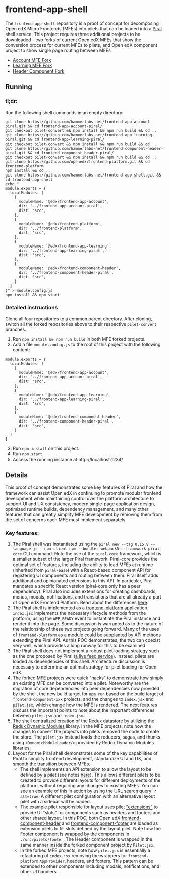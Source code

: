 # frontend-app-shell

The `frontend-app-shell` repository is a proof of concept for decomposing Open edX Micro Frontends (MFEs) into pilets that can be loaded into a [Piral](https://piral.io) shell service. This project requires three additional projects to be downloaded -  two forks of current Open edX MFEs that show the conversion process for current MFEs to pilets, and Open edX component project to show single page routing between MFEs

- [Account MFE Fork](https://github.com/hammerlabs-net/frontend-app-account-piral)
- [Learning MFE Fork](https://github.com/hammerlabs-net/frontend-app-learning-piral)
- [Header Component Fork](https://github.com/hammerlabs-net/frontend-component-header-piral)

## Running
### tl;dr:
Run the following shell commands in an empty directory:
```
git clone https://github.com/hammerlabs-net/frontend-app-account-piral.git && cd frontend-app-account-piral/
git checkout pilet-convert && npm install && npm run build && cd ..
git clone https://github.com/hammerlabs-net/frontend-app-learning-piral.git && cd frontend-app-learning-piral/
git checkout pilet-convert && npm install && npm run build && cd ..
git clone https://github.com/hammerlabs-net/frontend-component-header-piral.git && cd frontend-component-header-piral/
git checkout pilet-convert && npm install && npm run build && cd ..
git clone https://github.com/openedx/frontend-platform.git && cd frontend-platform
npm install && cd ..
git clone https://github.com/hammerlabs-net/frontend-app-shell.git && cd frontend-app-shell
echo "
module.exports = {
  localModules: [
    {
      moduleName: '@edx/frontend-app-account',
      dir: '../frontend-app-account-piral', 
      dist: 'src',
    },
    {
      moduleName: '@edx/frontend-platform',
      dir: '../frontend-platform', 
      dist: 'src',
    },
    {
      moduleName: '@edx/frontend-app-learning',
      dir: '../frontend-app-learning-piral', 
      dist: 'src',
    },
    {
      moduleName: '@edx/frontend-component-header',
      dir: '../frontend-component-header-piral', 
      dist: 'src',
    }
  ]
}" > module.config.js
npm install && npm start
```
### Detailed instructions
Clone all four repositories to a common parent directory. After cloning, switch all the forked repositories above to their respective `pilet-convert` branches.

1. Run `npm install && npm run build` in both MFE forked projects.
2. Add a file `module.config.js` to the root of this project with the following content:

```
module.exports = {
  localModules: [
    {
      moduleName: '@edx/frontend-app-account',
      dir: '../frontend-app-account-piral', 
      dist: 'src',
    },
    {
      moduleName: '@edx/frontend-app-learning',
      dir: '../frontend-app-learning-piral', 
      dist: 'src',
    },
    {
      moduleName: '@edx/frontend-component-header',
      dir: '../frontend-component-header-piral', 
      dist: 'src',
    }
  ]
}
```
3. Run `npm install` on this project.
4. Run `npm start`.
5. Access the running instance at http://localhost:1234/

## Details

This proof of concept demonstrates some key features of Piral and how the framework can assist Open edX in continuing to promote modular frontend development while maintaining control over the platform architecture to support UI and UX consistency, modern single-page application design, optimized runtime builds, dependency management, and many other features that can greatly simplify MFE development by removing them from the set of concerns each MFE must implement separately. 

### Key features:

1. The Piral shell was instantiated using the `piral new --tag 0.15.8 --language js --npm-client npm --bundler webpack5 --framework piral-core` CLI command. Note the use of the `piral-core` framework, which is a smaller subset of the larger Piral framework. Piral-core provides the optimal set of features, including the ability to load MFEs at runtime (inherited from `piral-base`) with a React-based component API for registering UI components and routing between them. Piral itself adds additional and opinionated extensions to this API. In particular, Piral mandates a specific React version (piral-core only has a peer dependency). Piral also includes extensions for creating dashboards, menus, modals, notifications, and translations that are all already a part of Open edX Frontend Platform. Read about the differences [here](https://docs.piral.io/guidelines/tutorials/22-core-and-base).
2. The Piral shell is implemented as a [frontend-platform](https://github.com/openedx/frontend-platform) application. `index.jsx` implements the necessary lifecycle methods from the platform, using the `APP_READY` event to instantiate the Piral instance and render it into the page. Some discussion is warranted as to the nature of the relationship of these two projects going forward. Many of the uses of `frontend-platform` as a module could be supplanted by API methods extending the Piral API. As this POC demonstrates, the two can coexist very well, which provides a long runway for this to be examined.
3. The Piral shell does not implement a robust pilet loading strategy such as the one proposed by Piral ([a live feed service](https://docs.piral.io/reference/specifications/feed-api-specification)). Instead, pilets are loaded as dependencies of this shell. Architecture discussion is necessary to determine an optimal strategy for pilet loading for Open edX.
4. The forked MFE projects were quick "hacks" to demonstrate how simply an existing MFE can be converted into a pilet. Noteworthy are the migration of core dependencies into peer dependencies now provided by the shell, the new build target for `npm run` based on the build target of `frontend-component-xxx` projects, and the changes to `index.jsx` and `pilet.jsx`, which change how the MFE is rendered. The next features discuss the important points to note about the important differences between `pilet.jsx` and `index.jsx`.
5. The shell centralized creation of the Redux datastore by utilizing the [Redux Dynamic Modules](https://redux-dynamic-modules.js.org/#/) library. In the MFE projects, note how the changes to convert the projects into pilets removed the code to create the store. The `pilet.jsx` instead loads the reducers, sagas, and thunks using `<DynamicModuleLoader/>` provided by Redux Dynamic Modules libraries.
6. Layout for the Piral shell demonstrates some of the key capabilities of Piral to simplify frontend development, standardize UI and UX, and smooth the transition between MFEs.
    * The shell implements an API extension to allow the layout to be defined by a pilet (see notes [here](https://docs.piral.io/reference/documentation/C01-components)). This allows different pilets to be created to provide different layouts for different deployments of the platform, without requiring any changes to existing MFEs. You can see an example of this in action by using the URL search query: `?alt=true`. A different pilet configuration with an alternative layout pilet with a sidebar will be loaded.
    * The example pilet responsible for layout uses pilet ["extensions"]([https://docs.piral.io/concepts/core-api/07-extension](https://docs.piral.io/guidelines/tutorials/24-extension-patterns)) to provide UI "slots" for components such as headers and footers and other shared layout. In this POC, both Open edX [frontend-component-header](https://github.com/openedx/frontend-component-header) and [frontend-component-footer](https://github.com/openedx/frontend-component-footer) are loaded as extension pilets to fill slots defined by the layout pilet. Note how the Footer component is wrapped by the components in `./src/pilets/footer`. The Header component is wrapped in the same manner inside the forked component project by `Pilet.jsx`. 
    * In the forked MFE projects, note how `pilet.jsx` is essentially a refactoring of `index.jsx` removing the wrappers for `frontend-platform` `AppProvider`, headers, and footers. This pattern can be extended to other components including modals, notifications, and other UI handlers.

